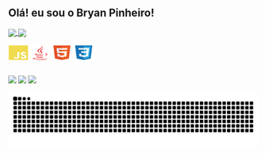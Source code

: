 ## Olá! eu sou o Bryan Pinheiro!

<a href="https://github.com/BryanPinheiro77/github-readme-stats">
  <img height=200 align="center" src="https://github-readme-stats.vercel.app/api?username=BryanPinheiro77" />
</a>
<a href="https://github.com/BryanPinheiro77/convoychat">
  <img height=200 align="center" src="https://github-readme-stats.vercel.app/api/top-langs?username=BryanPinheiro77&layout=compact&langs_count=8&card_width=320" />
</a>



<div style="display: inline_block"><br>
  <img align="center" alt="Bryan-Js" height="30" width="40" src="https://raw.githubusercontent.com/devicons/devicon/master/icons/javascript/javascript-plain.svg">
  <img align="center" alt="Bryan-Jv" height="30" width="40" src="https://raw.githubusercontent.com/devicons/devicon/master/icons/java/java-plain.svg">
  <img align="center" alt="Bryan-HTML" height="30" width="40" src="https://raw.githubusercontent.com/devicons/devicon/master/icons/html5/html5-original.svg">
  <img align="center" alt="Bryan-CSS" height="30" width="40" src="https://raw.githubusercontent.com/devicons/devicon/master/icons/css3/css3-original.svg">
  
</div>
 <br>
<div> 
  
  <a href="https://instagram.com/bryansvz" target="_blank"><img src="https://img.shields.io/badge/-Instagram-%23E4405F?style=for-the-badge&logo=instagram&logoColor=white" target="_blank"></a>
  <a href = "mailto:bryan.pinheiro77@hotmail.com"><img src="https://img.shields.io/badge/-Hotmail-%23333?style=for-the-badge&logo=gmail&logoColor=white" target="_blank"></a>
  <a href="https://www.linkedin.com/in/bryan-mendes-0406b92b5" target="_blank"><img src="https://img.shields.io/badge/-LinkedIn-%230077B5?style=for-the-badge&logo=linkedin&logoColor=white" target="_blank"></a> 
  
</div>

<picture>
  <source media="(prefers-color-scheme: dark)" srcset="https://raw.githubusercontent.com/BryanPinheiro77/BryanPinheiro77/output/github-contribution-grid-snake-dark.svg">
  <source media="(prefers-color-scheme: light)" srcset="https://raw.githubusercontent.com/BryanPinheiro77/BryanPinheiro77/output/github-contribution-grid-snake.svg">
  <img alt="github contribution grid snake animation" src="https://raw.githubusercontent.com/BryanPinheiro77/BryanPinheiro77/output/github-contribution-grid-snake.svg">
</picture>

